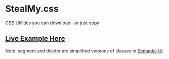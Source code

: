 # StealMy.css
CSS Utilities you can download--or just copy

## [Live Example Here](https://codepen.io/BrianRosamilia/pen/BRRvRJ)

Note: segment and divider are simplified versions of classes in [Semantic UI](https://semantic-ui.com/).
